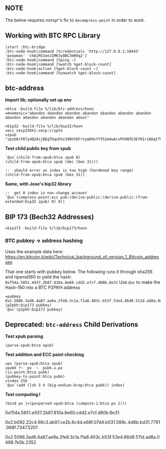 ## NOTE
The below requires norsyr's fix to `decompress-point` in order to work.

## Working with BTC RPC Library
```
|start :btc-bridge
:btc-node-hook|command [%credentials 'http://127.0.0.1:18443' 'poopman' 'chAiM31eeJ1MK3y8BC3mR9q2']
:btc-node-hook|command [%ping ~]
:btc-node-hook|command [%watch %get-block-count]
:btc-node-hook|action [%get-block-count ~]
:btc-node-hook|command [%unwatch %get-block-count]
```

## btc-address
**Import lib; optionally set up env**
```
=btca -build-file %/lib/btc-address/hoon
=mnemonic="abandon abandon abandon abandon abandon abandon abandon abandon abandon abandon abandon about"

=bip32 -build-file %/lib/bip32/hoon
=ecc secp256k1:secp:crypto
=zpub "zpub6rFR7y4Q2AijBEqTUquhVz398htDFrtymD9xYYfG1m4wAcvPhXNfE3EfH1r1ADqtfSdVCToUG868RvUUkgDKf31mGDtKsAYz2oz2AGutZYs"
```

**Test child public key from xpub**
```
`@ux`(child-from-xpub:btca zpub 0)
(child-from-xpub:btca xpub (dec (bex 31)))

::  should error as index is too high (hardened key range)
(child-from-xpub:btca zpub (bex 31))
```

**Same, with Jose's bip32 library**
```
::  get 0 index in non-change account
`@ux`(compress-point:ecc pub:(derive-public:(derive-public:(from-extended:bip32 zpub) 0) 0))
```

## BIP 173 (Bech32 Addresses)
```
=bip173 -build-file %/lib/bip173/hoon
```

### BTC pubkey -> address hashing
Uses the example data here:
https://en.bitcoin.it/wiki/Technical_background_of_version_1_Bitcoin_addresses

That one starts with pubkey below. The following runs it through sha256 and ripemd160 to yield the hash:
`0xf54a.5851.e937.2b87.810a.8e60.cdd2.e7cf.d80b.6e31`
Use `@uc` to make the Hash-160 into a BTC P2PKH address
```
=pubkey 0x2.5086.3ad6.4a87.ae8a.2fe8.3c1a.f1a8.403c.b53f.53e4.86d8.511d.ad8a.0488.7e5b.2352
(p2pkh:bip173 pubkey)
`@uc`(p2pkh:bip173 pubkey)
```

## Deprecated: `btc-address` Child Derivations

**Test xpub parsing**
```
(parse-xpub:btca xpub)
```

**Test addition and ECC point checking**
```
=px (parse-xpub:btca xpub)
=pubk ?~  px  ~  pubk.u.px
(is-point:btca pubk)
(pubkey-to-point:btca pubk)
=index 256
`@ux`(add (lsh 3 4 (big-endian-brap:btca pubk)) index)
```

**Test computing I**
```
(bind px |=(px=parsed-xpub:btca (compute-i:btca px 1)))
```


0xf54a.5851.e937.2b87.810a.8e60.cdd2.e7cf.d80b.6e31

0x2.b092.22c4.98c3.ab97.ce2b.6c4d.e68f.07d4.b031.589c.4d6b.bd31.7791.068f.7347.5201

0x2.5086.3ad6.4a87.ae8a.2fe8.3c1a.f1a8.403c.b53f.53e4.86d8.511d.ad8a.0488.7e5b.2352
